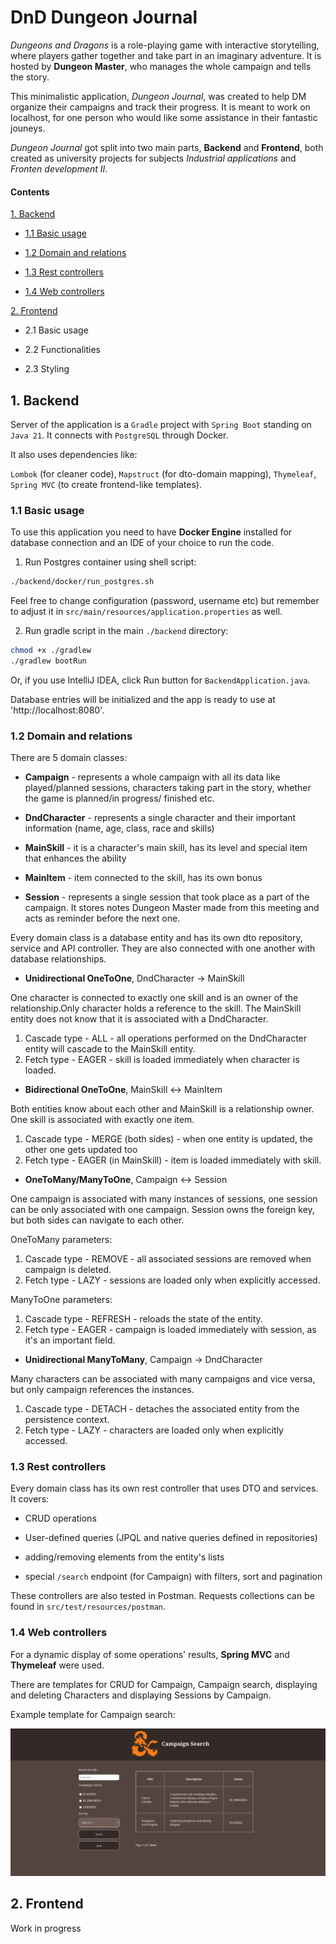 # DnD Dungeon Journal

*Dungeons and Dragons* is a role-playing game with interactive storytelling, where players gather together and take part in an imaginary adventure. It is hosted by **Dungeon Master**, who manages the whole campaign and tells the story.

This minimalistic application, *Dungeon Journal*, was created to help DM organize their campaigns and track their progress. It is meant to work on localhost, for one person who would like some assistance in their fantastic jouneys. 

*Dungeon Journal* got split into two main parts, **Backend** and **Frontend**, both created as university projects for subjects *Industrial applications* and *Fronten development II*.

#### Contents

[1. Backend](#1-backend)

- [1.1 Basic usage](#11-basic-usage)

- [1.2 Domain and relations](#12-domain-and-relations)

- [1.3 Rest controllers](#13-rest-controllers)

- [1.4 Web controllers](#14-web-controllers)

[2. Frontend](#2-frontend)

- 2.1 Basic usage

 - 2.2 Functionalities

- 2.3 Styling

## 1. Backend

Server of the application is a `Gradle` project with `Spring Boot` standing on `Java 21`. It connects with `PostgreSQL` through Docker.

It also uses dependencies like:

`Lombok` (for cleaner code), `Mapstruct` (for dto-domain mapping), `Thymeleaf`, `Spring MVC` (to create frontend-like templates).

### 1.1 Basic usage

To use this application you need to have **Docker Engine** installed for database connection and an IDE of your choice to run the code.

1. Run Postgres container using shell script:

```sh
./backend/docker/run_postgres.sh
```

Feel free to change configuration (password, username etc) but remember to adjust it in `src/main/resources/application.properties` as well.

2. Run gradle script in the main `./backend` directory:

```sh
chmod +x ./gradlew
./gradlew bootRun
```

Or, if you use IntelliJ IDEA, click Run button for `BackendApplication.java`.

Database entries will be initialized and the app is ready to use at 'http://localhost:8080'.

### 1.2 Domain and relations

There are 5 domain classes:

- **Campaign** - represents a whole campaign with all its data like played/planned sessions, characters taking part in the story, whether the game is planned/in progress/
finished etc.

- **DndCharacter** - represents a single character and their important information (name, age, class, race and skills)

- **MainSkill** - it is a character's main skill, has its level and special item that enhances the ability

- **MainItem** - item connected to the skill, has its own bonus

- **Session** - represents a single session that took place as a part of the campaign. It stores notes Dungeon Master made from this meeting and acts as reminder before the next one.

Every domain class is a database entity and has its own dto repository, service and API controller. They are also connected with one another with database relationships.

- **Unidirectional OneToOne**, DndCharacter -> MainSkill

One character is connected to exactly one skill and is an owner of the relationship.Only character holds a reference to the skill. The MainSkill entity does not know that it is associated with a DndCharacter.

1. Cascade type - ALL - all operations performed on the DndCharacter entity will cascade to the MainSkill entity.
2. Fetch type - EAGER - skill is loaded immediately when character is loaded.

- **Bidirectional OneToOne**, MainSkill <-> MainItem

Both entities know about each other and MainSkill is a relationship owner. One skill is associated with exactly one item.

1. Cascade type - MERGE (both sides) - when one entity is updated, the other one gets updated too
2. Fetch type - EAGER (in MainSkill) - item is loaded immediately with skill.

- **OneToMany/ManyToOne**, Campaign <-> Session

One campaign is associated with many instances of sessions, one session can be only associated with one campaign. Session owns the foreign key, but both sides can navigate to each other.

OneToMany parameters:

1. Cascade type - REMOVE - all associated sessions are removed when campaign is deleted.
2. Fetch type - LAZY - sessions are loaded only when explicitly accessed.

ManyToOne parameters:

1. Cascade type - REFRESH - reloads the state of the entity.
2. Fetch type - EAGER - campaign is loaded immediately with session, as it's an important field.


- **Unidirectional ManyToMany**, Campaign -> DndCharacter

Many characters can be associated with many campaigns and vice versa, but only campaign references the instances.

1. Cascade type - DETACH - detaches the associated entity from the persistence context.
2. Fetch type - LAZY - characters are loaded only when explicitly accessed.

### 1.3 Rest controllers

Every domain class has its own rest controller that uses DTO and services. It covers:

- CRUD operations

- User-defined queries (JPQL and native queries defined in repositories)

- adding/removing elements from the entity's lists

- special `/search` endpoint (for Campaign) with filters, sort and pagination

These controllers are also tested in Postman. Requests collections can be found in `src/test/resources/postman`.

### 1.4 Web controllers

For a dynamic display of some operations' results, **Spring MVC** and **Thymeleaf** were used. 

There are templates for CRUD for Campaign, Campaign search, displaying and deleting Characters and displaying Sessions by Campaign.

Example template for Campaign search:

![Search](/backend/src/main/resources/static/screenshot.png)

## 2. Frontend

Work in progress